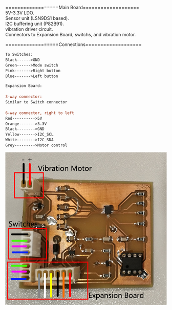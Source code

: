 ==================Main Board===================  
5V-3.3V LDO.  
Sensor unit (LSN9DS1 based).  
I2C buffering unit (P82B91).  
vibration driver circuit.  
Connectors to Expansion Board, switchs, and vibration motor.

==================Connections===================  
```diff
To Switches:
Black------>GND  
Green------>Mode switch  
Pink------->Right button  
Blue------->Left button
```

```diff
Expansion Board:

3-way connector:
Similar to Switch connector

6-way connector, right to left
Red---------->5V
Orange------->3.3V
Black-------->GND
Yellow------->I2C_SCL
White-------->I2C_SDA
Grey--------->Motor control


```
![image](https://github.com/gojakamina/Mouse-glove/raw/master/PCB/MainBoard/MainBoard.png)
